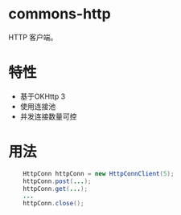 # commons-http

HTTP 客户端。

# 特性
- 基于OKHttp 3
- 使用连接池
- 并发连接数量可控

# 用法
```java
    HttpConn httpConn = new HttpConnClient(5);
    httpConn.post(...);
    httpConn.get(...);
    ...
    httpConn.close();
```